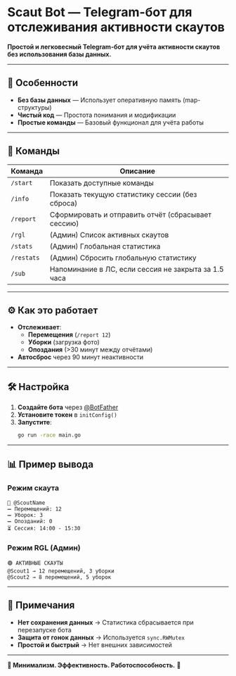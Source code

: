 # **Scaut Bot — Telegram-бот для отслеживания активности скаутов**  

**Простой и легковесный Telegram-бот для учёта активности скаутов без использования базы данных.**  

---

## **📌 Особенности**  
- **Без базы данных** — Использует оперативную память (map-структуры)  
- **Чистый код** — Простота понимания и модификации  
- **Простые команды** — Базовый функционал для учёта работы  

---

## **🚀 Команды**  

| Команда | Описание |  
|---------|------------|  
| `/start` | Показать доступные команды |  
| `/info` | Показать текущую статистику сессии (без сброса) |  
| `/report` | Сформировать и отправить отчёт (сбрасывает сессию) |  
| `/rgl` | (Админ) Список активных скаутов |  
| `/stats` | (Админ) Глобальная статистика |  
| `/restats` | (Админ) Сбросить глобальную статистику |  
| `/sub` | Напоминание в ЛС, если сессия не закрыта за 1.5 часа |  

---

## **⚙️ Как это работает**  
- **Отслеживает**:  
  - **Перемещения** (`/report 12`)  
  - **Уборки** (загрузка фото)  
  - **Опоздания** (>30 минут между отчётами)  
- **Автосброс** через 90 минут неактивности  

---

## **🛠 Настройка**  
1. **Создайте бота** через [@BotFather](https://t.me/BotFather)  
2. **Установите токен** в `initConfig()`  
3. **Запустите**:  
   ```sh
   go run -race main.go
   ```

---

## **📊 Пример вывода**  
### **Режим скаута**  
```
👤 @ScoutName  
➖ Перемещений: 12  
➖ Уборок: 3  
➖ Опозданий: 0  
⏳ Сессия: 14:00 - 15:30  
```  

### **Режим RGL (Админ)**  
```
🟢 АКТИВНЫЕ СКАУТЫ  
@Scout1 → 12 перемещений, 3 уборки  
@Scout2 → 8 перемещений, 5 уборок  
```  

---

## **📝 Примечания**  
- **Нет сохранения данных** → Статистика сбрасывается при перезапуске бота  
- **Защита от гонок данных** → Используется `sync.RWMutex`  
- **Простой и быстрый** → Нет внешних зависимостей  

--- 

**🔹 Минимализм. Эффективность. Работоспособность.** 🚀